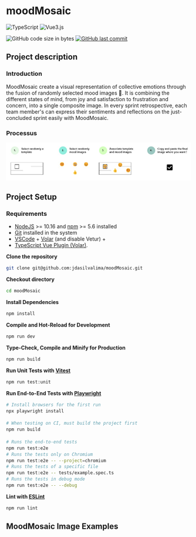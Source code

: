 # moodMosaic

![TypeScript](https://img.shields.io/badge/TypeScript-007ACC?style=for-the-badge&logo=typescript&logoColor=white)
![Vue3.js](https://img.shields.io/badge/Vue.js-35495E?style=for-the-badge&logo=vue.js&logoColor=4FC08D)

![GitHub code size in bytes](https://img.shields.io/github/languages/code-size/jdasilvalima/moodMosaic?style=for-the-badge)
[![GitHub last commit](https://img.shields.io/github/last-commit/jdasilvalima/moodMosaic?style=for-the-badge)](https://github.com/jdasilvalima/moodMosaic/commits)

## Project description

### Introduction

MoodMosaic create a visual representation of collective emotions through the fusion of randomly selected mood images 🎨. It is combining the different states of mind, from joy and satisfaction to frustration and concern, into a single composite image. In every sprint retrospective, each team member's can express their sentiments and reflections on the just-concluded sprint easily with MoodMosaic.

### Processus

![MoodMosaic Processus](processus.jpg)

## Project Setup

### Requirements
- [NodeJS](https://nodejs.org/en) >= 10.16 and [npm](https://www.npmjs.com/) >= 5.6 installed
- [Git](https://git-scm.com/) installed in the system
- [VSCode](https://code.visualstudio.com/) + [Volar](https://marketplace.visualstudio.com/items?itemName=Vue.volar) (and disable Vetur) +
- [TypeScript Vue Plugin (Volar)](https://marketplace.visualstudio.com/items?itemName=Vue.vscode-typescript-vue-plugin).

**Clone the repository**
```sh
git clone git@github.com:jdasilvalima/moodMosaic.git
```

**Checkout directory**
```sh
cd moodMosaic
```

**Install Dependencies**
```sh
npm install
```

**Compile and Hot-Reload for Development**
```sh
npm run dev
```

**Type-Check, Compile and Minify for Production**
```sh
npm run build
```

**Run Unit Tests with [Vitest](https://vitest.dev/)**
```sh
npm run test:unit
```

**Run End-to-End Tests with [Playwright](https://playwright.dev)**
```sh
# Install browsers for the first run
npx playwright install

# When testing on CI, must build the project first
npm run build

# Runs the end-to-end tests
npm run test:e2e
# Runs the tests only on Chromium
npm run test:e2e -- --project=chromium
# Runs the tests of a specific file
npm run test:e2e -- tests/example.spec.ts
# Runs the tests in debug mode
npm run test:e2e -- --debug
```

**Lint with [ESLint](https://eslint.org/)**
```sh
npm run lint
```

## MoodMosaic Image Examples